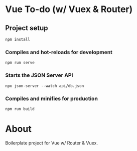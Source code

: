 # Vue To-do (w/ Vuex & Router)

## Project setup
```
npm install
```

### Compiles and hot-reloads for development
```
npm run serve
```

### Starts the JSON Server API
```
npx json-server --watch api/db.json
```

### Compiles and minifies for production
```
npm run build
```

# About
Boilerplate project for Vue w/ Router & Vuex.
